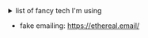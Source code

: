 <!--
**laszloekovacs/laszloekovacs** is a ✨ _special_ ✨ repository because its `README.md` (this file) appears on your GitHub profile.

Here are some ideas to get you started:

- 🔭 I’m currently working on ...
- 🌱 I’m currently learning ...
- 👯 I’m looking to collaborate on ...
- 🤔 I’m looking for help with ...
- 💬 Ask me about ...
- 📫 How to reach me: ...
- 😄 Pronouns: ...
- ⚡ Fun fact: ...
-->

<details>
<summary>
list of fancy tech I'm using 
</summary>

#### funcamentals 
[![React](https://img.shields.io/badge/React-61DAFB?style=for-the-badge&logo=React&logoColor=FFFFFF&logoWidth=14)](https://react.dev)
[![typescript](https://img.shields.io/badge/Typescript-3178C6?style=for-the-badge&logo=TypeScript&logoColor=FFFFFF&logoWidth=14)](https://www.typescriptlang.org/)

#### server infrastructure
[![Remix](https://img.shields.io/badge/Remix-000000?style=for-the-badge&logo=Remix&logoColor=FFFFFF&logoWidth=14)](https://remix.run)
[![next](https://img.shields.io/badge/Next.js-000000?style=for-the-badge&logo=Next.js&logoColor=FFFFFF&logoWidth=14)](https://nextjs.org/docs)
[![Node](https://img.shields.io/badge/Node.js-339933?style=for-the-badge&logo=Node.js&logoColor=FFFFFF&logoWidth=14)](https://nodejs.org/en)
[![express](https://img.shields.io/badge/Express-000000?style=for-the-badge&logo=Express&logoColor=FFFFFF&logoWidth=14)](https://expressjs.com/)

#### state management
[![Redux](https://img.shields.io/badge/Redux%20tk-764ABC?style=for-the-badge&logo=Redux&logoColor=FFFFFF&logoWidth=14)](http://reduxtoolkit.com)
[![graphql](https://img.shields.io/badge/GraphQL-E10098?style=for-the-badge&logo=GraphQL&logoColor=FFFFFF&logoWidth=14)](https://graphql.org/)

#### authentication, authorization
[![openid](https://img.shields.io/badge/OpenID-F78C40?style=for-the-badge&logo=OpenID&logoColor=FFFFFF&logoWidth=14)](https://auth0.com/)
[![auth0](https://img.shields.io/badge/Auth0-EB5424?style=for-the-badge&logo=Auth0&logoColor=FFFFFF&logoWidth=14)](https://auth0.com/)

#### databases
[![mongodb](https://img.shields.io/badge/MongoDB-47A248?style=for-the-badge&logo=MongoDB&logoColor=FFFFFF&logoWidth=14)](https://www.mongodb.com/)
[![mongoose](https://img.shields.io/badge/Mongoose-880000?style=for-the-badge&logo=Mongoose&logoColor=FFFFFF&logoWidth=14)](https://mongoosejs.com/)
[![postgresq](https://img.shields.io/badge/PostgreSQL-4169E1?style=for-the-badge&logo=PostgreSQL&logoColor=FFFFFF&logoWidth=14)](https://www.postgresql.org/docs/current/index.html)

#### stying
[![styled-components](https://img.shields.io/badge/styled--components-DB7093?style=for-the-badge&logo=styled%20components&logoColor=FFFFFF&logoWidth=14)](https://styled-components.com/)
[![tailwind](https://img.shields.io/badge/Tailwind%20CSS-06B6D4?style=for-the-badge&logo=Tailwind%20CSS&logoColor=FFFFFF&logoWidth=14)](https://tailwindcss.com/)
[![chakraui](https://img.shields.io/badge/Chakra%20UI-319795?style=for-the-badge&logo=Chakra%20UI&logoColor=FFFFFF&logoWidth=14)](https://chakra-ui.com/)
[![fluent-ui](https://img.shields.io/badge/fluentui-cyan?style=for-the-badge)](https://react.fluentui.dev/)

#### tooling
[![docker](https://img.shields.io/badge/Docker-2496ED?style=for-the-badge&logo=Docker&logoColor=FFFFFF&logoWidth=14)](https://www.docker.com/)
[![npm](https://img.shields.io/badge/npm-CB3837?style=for-the-badge&logo=npm&logoColor=FFFFFF&logoWidth=14)](https://www.npmjs.com/)
[![vscode](https://img.shields.io/badge/VSCode-007ACC?style=for-the-badge&logo=Visual%20Studio%20Code&logoColor=FFFFFF&logoWidth=14)](https://code.visualstudio.com/)
[![github](https://img.shields.io/badge/GitHub-181717?style=for-the-badge&logo=GitHub&logoColor=FFFFFF&logoWidth=14)](https://github.com/)
[![MDN](https://img.shields.io/badge/MDN-000000?style=for-the-badge&logo=MDN%20Web%20Docs&logoColor=FFFFFF&logoWidth=14)](https://developer.mozilla.org/en-US/)

#### misc
[![react-hook-form](https://img.shields.io/badge/React%20Hook%20Form-EC5990?style=for-the-badge&logo=React%20Hook%20Form&logoColor=FFFFFF&logoWidth=14)](https://react-hook-form.com/)
[![azure](https://img.shields.io/badge/Azure-0078D4?style=for-the-badge&logo=Microsoft%20Azure&logoColor=FFFFFF&logoWidth=14)](https://docs.com)
[![joi](https://img.shields.io/badge/joi-purple?style=for-the-badge)](https://joi.dev/)
[![chalk](https://img.shields.io/badge/chalk-blue?style=for-the-badge)](https://github.com/chalk/chalk#readme)
[![toast](https://img.shields.io/badge/toast-yellow?style=for-the-badge)](https://react-hot-toast.com/)
[![date-fns](https://img.shields.io/badge/date--fns-purple?style=for-the-badge)](https://date-fns.org/)
[![paypal](https://img.shields.io/badge/PayPal-003087?style=for-the-badge&logo=PayPal&logoColor=FFFFFF&logoWidth=14)](https://developer.paypal.com/home)
[![jest](https://img.shields.io/badge/Jest-C21325?style=for-the-badge&logo=Jest&logoColor=FFFFFF&logoWidth=14)](https://jestjs.io/)
[![testing-library](https://img.shields.io/badge/Testing%20Library-E33332?style=for-the-badge&logo=Testing%20Library&logoColor=FFFFFF&logoWidth=14)](https://testing-library.com/)
[![cypress](https://img.shields.io/badge/Cypress-17202C?style=for-the-badge&logo=Cypress&logoColor=FFFFFF&logoWidth=14)](https://www.cypress.io/)
#### like badges too?
 - [forthebadge](forthebadge.com)
 - [badgegenious.vercel.app](https://badgegenius.vercel.app/)

</details>

- fake emailing: https://ethereal.email/
